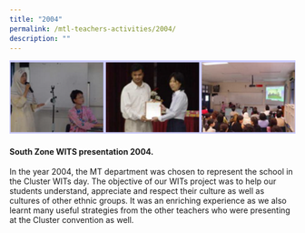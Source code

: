 ```yaml
---
title: "2004"
permalink: /mtl-teachers-activities/2004/
description: ""
---
```

![](/images/MTL%20Teachers%20Activities/2004/A1.png)

#### **South Zone WITS presentation 2004.**

In the year 2004, the MT department was chosen to represent the school in the Cluster WITs day. The objective of our WITs project was to help our students understand, appreciate and respect their culture as well as cultures of other ethnic groups. It was an enriching experience as we also learnt many useful strategies from the other teachers who were presenting at the Cluster convention as well.